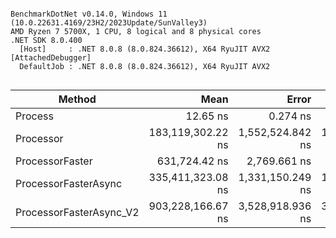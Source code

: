 ```

BenchmarkDotNet v0.14.0, Windows 11 (10.0.22631.4169/23H2/2023Update/SunValley3)
AMD Ryzen 7 5700X, 1 CPU, 8 logical and 8 physical cores
.NET SDK 8.0.400
  [Host]     : .NET 8.0.8 (8.0.824.36612), X64 RyuJIT AVX2 [AttachedDebugger]
  DefaultJob : .NET 8.0.8 (8.0.824.36612), X64 RyuJIT AVX2


```
| Method                  | Mean              | Error            | StdDev           | Gen0       | Gen1      | Allocated   |
|------------------------ |------------------:|-----------------:|-----------------:|-----------:|----------:|------------:|
| Process                 |          12.65 ns |         0.274 ns |         0.393 ns |     0.0019 |         - |        32 B |
| Processor               | 183,119,302.22 ns | 1,552,524.842 ns | 1,452,232.701 ns |          - |         - |    606213 B |
| ProcessorFaster         |     631,724.42 ns |     2,769.661 ns |     2,455.232 ns |    24.4141 |    9.7656 |    420568 B |
| ProcessorFasterAsync    | 335,411,323.08 ns | 1,331,150.249 ns | 1,111,570.746 ns | 17000.0000 | 1000.0000 | 287866936 B |
| ProcessorFasterAsync_V2 | 903,228,166.67 ns | 3,528,918.936 ns | 3,300,952.964 ns | 17000.0000 | 1000.0000 | 287867752 B |
